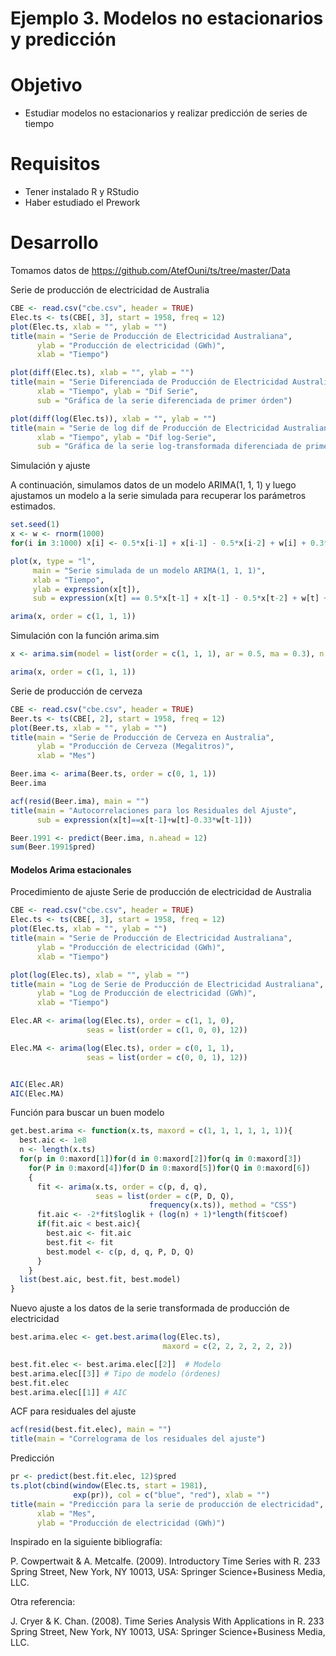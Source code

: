 # Ejemplo 3. Modelos no estacionarios y predicción

# Objetivo

- Estudiar modelos no estacionarios y realizar predicción de series de tiempo

# Requisitos

- Tener instalado R y RStudio
- Haber estudiado el Prework

# Desarrollo

Tomamos datos de https://github.com/AtefOuni/ts/tree/master/Data
    
Serie de producción de electricidad de Australia

```R
CBE <- read.csv("cbe.csv", header = TRUE)
Elec.ts <- ts(CBE[, 3], start = 1958, freq = 12)
plot(Elec.ts, xlab = "", ylab = "")
title(main = "Serie de Producción de Electricidad Australiana",
      ylab = "Producción de electricidad (GWh)",
      xlab = "Tiempo")
```

```R
plot(diff(Elec.ts), xlab = "", ylab = "")
title(main = "Serie Diferenciada de Producción de Electricidad Australiana",
      xlab = "Tiempo", ylab = "Dif Serie",
      sub = "Gráfica de la serie diferenciada de primer órden")
```

```R
plot(diff(log(Elec.ts)), xlab = "", ylab = "")
title(main = "Serie de log dif de Producción de Electricidad Australiana",
      xlab = "Tiempo", ylab = "Dif log-Serie",
      sub = "Gráfica de la serie log-transformada diferenciada de primer órden")
```

Simulación y ajuste

A continuación, simulamos datos de un modelo ARIMA(1, 1, 1) y luego ajustamos un modelo a la serie simulada para recuperar los parámetros estimados.

```R
set.seed(1)
x <- w <- rnorm(1000)
for(i in 3:1000) x[i] <- 0.5*x[i-1] + x[i-1] - 0.5*x[i-2] + w[i] + 0.3*w[i-1]
```

```R
plot(x, type = "l", 
     main = "Serie simulada de un modelo ARIMA(1, 1, 1)",
     xlab = "Tiempo",
     ylab = expression(x[t]),
     sub = expression(x[t] == 0.5*x[t-1] + x[t-1] - 0.5*x[t-2] + w[t] + 0.3*w[t-1]))
```

```R
arima(x, order = c(1, 1, 1))
```

Simulación con la función arima.sim

```R
x <- arima.sim(model = list(order = c(1, 1, 1), ar = 0.5, ma = 0.3), n = 1000)
```

```R
arima(x, order = c(1, 1, 1))
```

Serie de producción de cerveza

```R
CBE <- read.csv("cbe.csv", header = TRUE)
Beer.ts <- ts(CBE[, 2], start = 1958, freq = 12)
plot(Beer.ts, xlab = "", ylab = "")
title(main = "Serie de Producción de Cerveza en Australia",
      ylab = "Producción de Cerveza (Megalitros)",
      xlab = "Mes")
```

```R
Beer.ima <- arima(Beer.ts, order = c(0, 1, 1))
Beer.ima
```

```R
acf(resid(Beer.ima), main = "")
title(main = "Autocorrelaciones para los Residuales del Ajuste",
      sub = expression(x[t]==x[t-1]+w[t]-0.33*w[t-1]))
```

```R
Beer.1991 <- predict(Beer.ima, n.ahead = 12)
sum(Beer.1991$pred)
```

#### Modelos Arima estacionales

Procedimiento de ajuste
Serie de producción de electricidad de Australia

```R
CBE <- read.csv("cbe.csv", header = TRUE)
Elec.ts <- ts(CBE[, 3], start = 1958, freq = 12)
plot(Elec.ts, xlab = "", ylab = "")
title(main = "Serie de Producción de Electricidad Australiana",
      ylab = "Producción de electricidad (GWh)",
      xlab = "Tiempo")
```

```R
plot(log(Elec.ts), xlab = "", ylab = "")
title(main = "Log de Serie de Producción de Electricidad Australiana",
      ylab = "Log de Producción de electricidad (GWh)",
      xlab = "Tiempo")
```

```R
Elec.AR <- arima(log(Elec.ts), order = c(1, 1, 0), 
                 seas = list(order = c(1, 0, 0), 12))

Elec.MA <- arima(log(Elec.ts), order = c(0, 1, 1),
                 seas = list(order = c(0, 0, 1), 12))


AIC(Elec.AR)
AIC(Elec.MA)
```

Función para buscar un buen modelo

```R
get.best.arima <- function(x.ts, maxord = c(1, 1, 1, 1, 1, 1)){
  best.aic <- 1e8
  n <- length(x.ts)
  for(p in 0:maxord[1])for(d in 0:maxord[2])for(q in 0:maxord[3])
    for(P in 0:maxord[4])for(D in 0:maxord[5])for(Q in 0:maxord[6])
    {
      fit <- arima(x.ts, order = c(p, d, q),
                   seas = list(order = c(P, D, Q),
                               frequency(x.ts)), method = "CSS")
      fit.aic <- -2*fit$loglik + (log(n) + 1)*length(fit$coef)
      if(fit.aic < best.aic){
        best.aic <- fit.aic
        best.fit <- fit
        best.model <- c(p, d, q, P, D, Q)
      }
    }
  list(best.aic, best.fit, best.model)
}
```

Nuevo ajuste a los datos de la serie transformada de producción de electricidad

```R
best.arima.elec <- get.best.arima(log(Elec.ts),
                                  maxord = c(2, 2, 2, 2, 2, 2))

best.fit.elec <- best.arima.elec[[2]]  # Modelo
best.arima.elec[[3]] # Tipo de modelo (órdenes)
best.fit.elec
best.arima.elec[[1]] # AIC
```

ACF para residuales del ajuste

```R
acf(resid(best.fit.elec), main = "")
title(main = "Correlograma de los residuales del ajuste")
```

Predicción

```R
pr <- predict(best.fit.elec, 12)$pred 
ts.plot(cbind(window(Elec.ts, start = 1981),
              exp(pr)), col = c("blue", "red"), xlab = "")
title(main = "Predicción para la serie de producción de electricidad",
      xlab = "Mes",
      ylab = "Producción de electricidad (GWh)")
```

Inspirado en la siguiente bibliografía:

P. Cowpertwait & A. Metcalfe. (2009). Introductory Time Series with R. 233 Spring Street, New York, NY 10013, USA: Springer Science+Business Media, LLC.

Otra referencia:

J. Cryer & K. Chan. (2008). Time Series Analysis With Applications in R. 233 Spring Street, New York, NY 10013, USA: Springer Science+Business Media, LLC.


